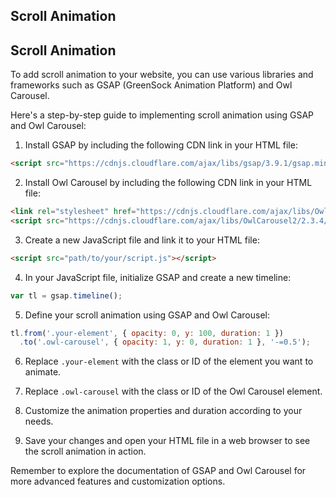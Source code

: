 ## Scroll Animation

## Scroll Animation

To add scroll animation to your website, you can use various libraries and frameworks such as GSAP (GreenSock Animation Platform) and Owl Carousel.

Here's a step-by-step guide to implementing scroll animation using GSAP and Owl Carousel:

1. Install GSAP by including the following CDN link in your HTML file:

```html
<script src="https://cdnjs.cloudflare.com/ajax/libs/gsap/3.9.1/gsap.min.js"></script>
```

2. Install Owl Carousel by including the following CDN link in your HTML file:

```html
<link rel="stylesheet" href="https://cdnjs.cloudflare.com/ajax/libs/OwlCarousel2/2.3.4/assets/owl.carousel.min.css">
<script src="https://cdnjs.cloudflare.com/ajax/libs/OwlCarousel2/2.3.4/owl.carousel.min.js"></script>
```

3. Create a new JavaScript file and link it to your HTML file:

```html
<script src="path/to/your/script.js"></script>
```

4. In your JavaScript file, initialize GSAP and create a new timeline:

```javascript
var tl = gsap.timeline();
```

5. Define your scroll animation using GSAP and Owl Carousel:

```javascript
tl.from('.your-element', { opacity: 0, y: 100, duration: 1 })
  .to('.owl-carousel', { opacity: 1, y: 0, duration: 1 }, '-=0.5');
```

6. Replace `.your-element` with the class or ID of the element you want to animate.

7. Replace `.owl-carousel` with the class or ID of the Owl Carousel element.

8. Customize the animation properties and duration according to your needs.

9. Save your changes and open your HTML file in a web browser to see the scroll animation in action.

Remember to explore the documentation of GSAP and Owl Carousel for more advanced features and customization options.

